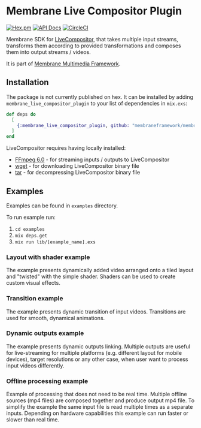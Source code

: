 # Membrane Live Compositor Plugin

[![Hex.pm](https://img.shields.io/hexpm/v/membrane_video_compositor_plugin.svg)](https://hex.pm/packages/membrane_video_compositor_plugin)
[![API Docs](https://img.shields.io/badge/api-docs-yellow.svg?style=flat)](https://hexdocs.pm/membrane_video_compositor_plugin)
[![CircleCI](https://dl.circleci.com/status-badge/img/gh/membraneframework/membrane_live_compositor_plugin/tree/master.svg?style=svg)](https://dl.circleci.com/status-badge/redirect/gh/membraneframework/membrane_live_compositor_plugin/tree/master)

Membrane SDK for [LiveCompositor](https://compositor.live), that takes multiple input streams, transforms them according to provided transformations and composes them into output streams / videos.

It is part of [Membrane Multimedia Framework](https://membrane.stream).

## Installation

The package is not currently published on hex. It can be installed by adding `membrane_live_compositor_plugin` to your list of dependencies in `mix.exs`:

```elixir
def deps do
  [
    {:membrane_live_compositor_plugin, github: "membraneframework/membrane_live_compositor_plugin"}
  ]
end
```

LiveCompositor requires having locally installed:

- [FFmpeg 6.0](https://ffmpeg.org/download.html) - for streaming inputs / outputs to LiveCompositor
- [wget](https://www.gnu.org/software/wget/) - for downloading LiveCompositor binary file
- [tar](https://www.gnu.org/software/tar/) - for decompressing LiveCompositor binary file

## Examples

Examples can be found in `examples` directory.

To run example run:

1. `cd examples`
2. `mix deps.get`
3. `mix run lib/[example_name].exs`

### Layout with shader example

The example presents dynamically added video arranged onto a tiled layout and "twisted" with the simple shader. Shaders can be used to create custom visual effects.

### Transition example

The example presents dynamic transition of input videos. Transitions are used for smooth, dynamical animations.

### Dynamic outputs example

The example presents dynamic outputs linking.
Multiple outputs are useful for live-streaming for multiple platforms (e.g. different layout for mobile devices), target resolutions
or any other case, when user want to process input videos differently.

### Offline processing example

Example of processing that does not need to be real time. Multiple offline sources (mp4 files) are composed together and
produce output mp4 file. To simplify the example the same input file is read multiple times as a separate inputs. Depending
on hardware capabilities this example can run faster or slower than real time.
